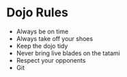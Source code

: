 Dojo Rules
==========
* Always be on time
* Always take off your shoes
* Keep the dojo tidy
* Never bring live blades on the tatami
* Respect your opponents
* Git